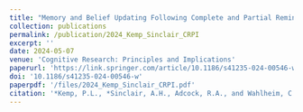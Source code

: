 ```yaml
---
title: "Memory and Belief Updating Following Complete and Partial Reminders of Fake News"
collection: publications
permalink: /publication/2024_Kemp_Sinclair_CRPI
excerpt: ''
date: 2024-05-07
venue: 'Cognitive Research: Principles and Implications'
paperurl: 'https://link.springer.com/article/10.1186/s41235-024-00546-w'
doi: '10.1186/s41235-024-00546-w'
paperpdf: '/files/2024_Kemp_Sinclair_CRPI.pdf'
citation: '*Kemp, P.L., *Sinclair, A.H., Adcock, R.A., and Wahlheim, C.N. Memory and belief updating following complete and partial reminders of fake news. Cogn. Research 9, 28 (2024). https://doi.org/10.1186/s41235-024-00546-w  *equal contribution'
---
```

